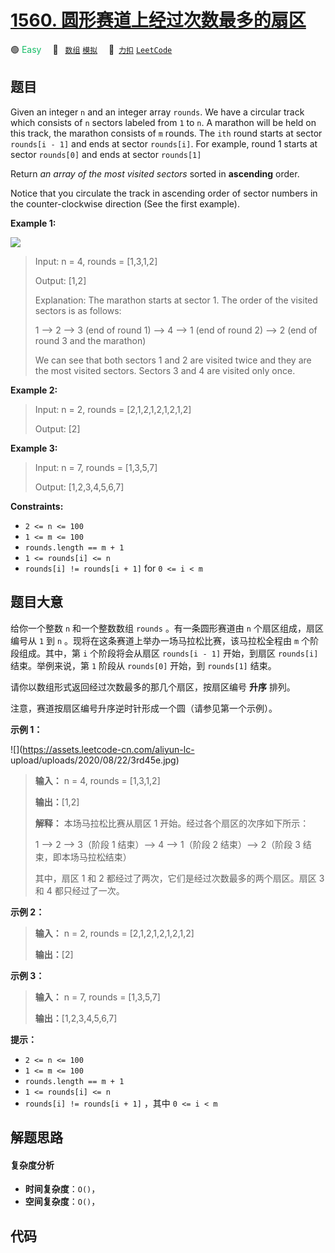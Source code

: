 # [1560. 圆形赛道上经过次数最多的扇区](https://2xiao.github.io/leetcode-js/problem/1560.html)

🟢 <font color=#15bd66>Easy</font>&emsp; 🔖&ensp; [`数组`](/tag/array.md) [`模拟`](/tag/simulation.md)&emsp; 🔗&ensp;[`力扣`](https://leetcode.cn/problems/most-visited-sector-in-a-circular-track) [`LeetCode`](https://leetcode.com/problems/most-visited-sector-in-a-circular-track)

## 题目

Given an integer `n` and an integer array `rounds`. We have a circular track
which consists of `n` sectors labeled from `1` to `n`. A marathon will be held
on this track, the marathon consists of `m` rounds. The `ith` round starts at
sector `rounds[i - 1]` and ends at sector `rounds[i]`. For example, round 1
starts at sector `rounds[0]` and ends at sector `rounds[1]`

Return _an array of the most visited sectors_ sorted in **ascending** order.

Notice that you circulate the track in ascending order of sector numbers in
the counter-clockwise direction (See the first example).



**Example 1:**

![](https://assets.leetcode.com/uploads/2020/08/14/tmp.jpg)

> Input: n = 4, rounds = [1,3,1,2]
> 
> Output: [1,2]
> 
> Explanation: The marathon starts at sector 1. The order of the visited sectors is as follows:
> 
> 1 --> 2 --> 3 (end of round 1) --> 4 --> 1 (end of round 2) --> 2 (end of round 3 and the marathon)
> 
> We can see that both sectors 1 and 2 are visited twice and they are the most visited sectors. Sectors 3 and 4 are visited only once.

**Example 2:**

> Input: n = 2, rounds = [2,1,2,1,2,1,2,1,2]
> 
> Output: [2]

**Example 3:**

> Input: n = 7, rounds = [1,3,5,7]
> 
> Output: [1,2,3,4,5,6,7]

**Constraints:**

  * `2 <= n <= 100`
  * `1 <= m <= 100`
  * `rounds.length == m + 1`
  * `1 <= rounds[i] <= n`
  * `rounds[i] != rounds[i + 1]` for `0 <= i < m`


## 题目大意

给你一个整数 `n` 和一个整数数组 `rounds` 。有一条圆形赛道由 `n` 个扇区组成，扇区编号从 `1` 到 `n`
。现将在这条赛道上举办一场马拉松比赛，该马拉松全程由 `m` 个阶段组成。其中，第 `i` 个阶段将会从扇区 `rounds[i - 1]` 开始，到扇区
`rounds[i]` 结束。举例来说，第 `1` 阶段从 `rounds[0]` 开始，到 `rounds[1]` 结束。

请你以数组形式返回经过次数最多的那几个扇区，按扇区编号 **升序** 排列。

注意，赛道按扇区编号升序逆时针形成一个圆（请参见第一个示例）。



**示例 1：**

![](https://assets.leetcode-cn.com/aliyun-lc-
upload/uploads/2020/08/22/3rd45e.jpg)

> 
> 
> 
> 
> 
> **输入：** n = 4, rounds = [1,3,1,2]
> 
> **输出：**[1,2]
> 
> **解释：** 本场马拉松比赛从扇区 1 开始。经过各个扇区的次序如下所示：
> 
> 1 --> 2 --> 3（阶段 1 结束）--> 4 --> 1（阶段 2 结束）--> 2（阶段 3 结束，即本场马拉松结束）
> 
> 其中，扇区 1 和 2 都经过了两次，它们是经过次数最多的两个扇区。扇区 3 和 4 都只经过了一次。

**示例 2：**

> 
> 
> 
> 
> 
> **输入：** n = 2, rounds = [2,1,2,1,2,1,2,1,2]
> 
> **输出：**[2]
> 
> 

**示例 3：**

> 
> 
> 
> 
> 
> **输入：** n = 7, rounds = [1,3,5,7]
> 
> **输出：**[1,2,3,4,5,6,7]
> 
> 



**提示：**

  * `2 <= n <= 100`
  * `1 <= m <= 100`
  * `rounds.length == m + 1`
  * `1 <= rounds[i] <= n`
  * `rounds[i] != rounds[i + 1]` ，其中 `0 <= i < m`


## 解题思路

#### 复杂度分析

- **时间复杂度**：`O()`，
- **空间复杂度**：`O()`，

## 代码

```javascript

```